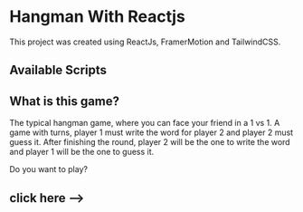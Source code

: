 # Hangman With Reactjs

This project was created using ReactJs, FramerMotion and TailwindCSS.

## Available Scripts

## What is this game?

The typical hangman game, where you can face your friend in a 1 vs 1. A game with turns, player 1 must write the word for player 2 and player 2 must guess it.
After finishing the round, player 2 will be the one to write the word and player 1 will be the one to guess it.

Do you want to play?
## click here --> 
